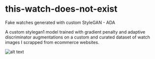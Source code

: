 # this-watch-does-not-exist
Fake watches generated with custom StyleGAN - ADA

A custom stylegan1 model trained with gradient penalty and adaptive discriminator augmentations on a custom and curated dataset of watch images I scrapped from ecommerce websites. 

![alt text](https://github.com/MathewKouch/this-watch-does-not-exist/blob/main/fakes.gif)



